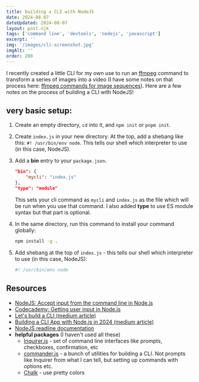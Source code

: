```yaml
---
title: building a CLI with NodeJS
date: 2024-08-07
dateUpdated: 2024-08-07
layout: post.njk
tags: ['command line', 'devtools', 'nodejs', 'javascript']
excerpt: ''
img: '/images/cli-screenshot.jpg'
imgAlt: ''
order: 200
---
```


I recently created a little CLI for my own use to run an [ffmpeg](https://www.ffmpeg.org/) command to transform a series of images into a video (I have some notes on that process here: [ffmpeg commands for image sequences](/notes/ffmpeg-gif-video)). Here are a few notes on the process of building a CLI with NodeJS!

## very basic setup:

1. Create an empty directory, `cd` into it, and `npm init` or `pnpm init`.
2. Create `index.js` in your new directory. At the top, add a shebang like this: `#! /usr/bin/env node`. This tells our shell which interpreter to use (in this case, NodeJS).
3. Add a **bin** entry to your `package.json`.

    ```json
    "bin": {
        "mycli": "index.js"
    },
    "type": "module"
    ```

    This sets your cli command as `mycli` and `index.js` as the file which will be run when you use that command. I also added **type** to use ES module syntax but that part is optional.

4. In the same directory, run this command to install your command globally:

    ```bash
    npm install -g .
    ```

5. Add shebang at the top of `index.js` - this tells our shell which interpreter to use (in this case, NodeJS):

    ```bash
    #! /usr/bin/env node
    ```

## Resources

-   [NodeJS: Accept input from the command line in Node.js](https://nodejs.org/en/learn/command-line/accept-input-from-the-command-line-in-nodejs)
-   [Codecademy: Getting user input in Node.js](https://www.codecademy.com/article/getting-user-input-in-node-js)
-   [Let's build a CLI (medium article)](https://medium.com/@manavshrivastava/lets-build-a-cli-command-line-interface-with-node-js-d3b5faacc5ea)
-   [Building a CLI App with Node.js in 2024 (medium article)](https://medium.com/nmc-techblog/building-a-cli-with-node-js-in-2024-c278802a3ef5)
-   [NodeJS readline documentation](https://nodejs.org/api/readline.html)
-   **helpful packages** (I haven't used all these)
    -   [Inquirer.js](https://github.com/SBoudrias/Inquirer.js) - set of command line interfaces like prompts, checkboxes, confirmation, etc
    -   [commander.js](https://github.com/tj/commander.js) - a bunch of utilities for building a CLI. Not prompts like Inquirer from what I can tell, but setting up commands with options etc.
    -   [Chalk](https://www.npmjs.com/package/chalk) - use pretty colors
